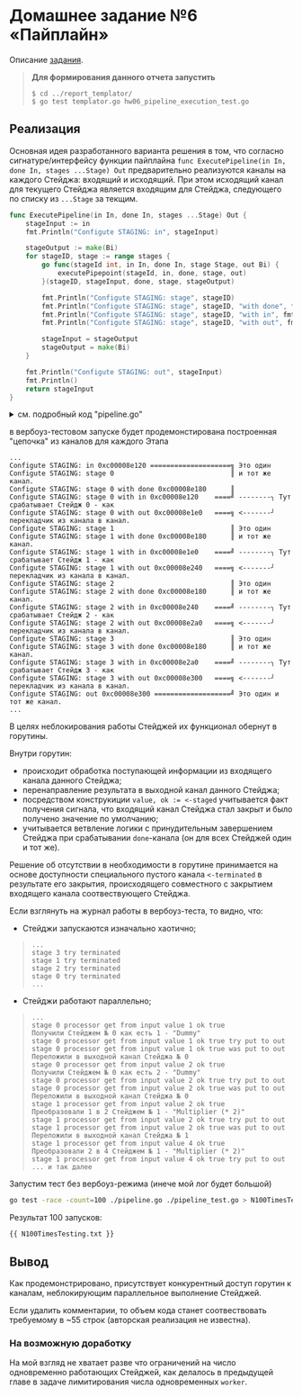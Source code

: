 # Домашнее задание №6 «Пайплайн»

Описание [задания](./README.md).

> **Для формирования данного отчета запустить**
>
> ```shell
> $ cd ../report_templator/
> $ go test templator.go hw06_pipeline_execution_test.go
> ```

## Реализация

Основная идея разработанного варианта решения в том, что согласно сигнатуре/интерфейсу функции пайплайна `func ExecutePipeline(in In, done In, stages ...Stage) Out` предварительно реализуются каналы на каждого Стейджа: входящий и исходящий. При этом исходящий канал для текущего Стейджа является входящим для Стейджа, следующего по списку из `...Stage` за текщим.

```go
func ExecutePipeline(in In, done In, stages ...Stage) Out {
    stageInput := in
    fmt.Println("Configute STAGING: in", stageInput)

    stageOutput := make(Bi)
    for stageID, stage := range stages {
        go func(stageId int, in In, done In, stage Stage, out Bi) {
            executePipepoint(stageId, in, done, stage, out)
        }(stageID, stageInput, done, stage, stageOutput)

        fmt.Println("Configute STAGING: stage", stageID)
        fmt.Println("Configute STAGING: stage", stageID, "with done", fmt.Sprintf("%p", done))
        fmt.Println("Configute STAGING: stage", stageID, "with in", fmt.Sprintf("%p", stageInput))
        fmt.Println("Configute STAGING: stage", stageID, "with out", fmt.Sprintf("%p", stageOutput))

        stageInput = stageOutput
        stageOutput = make(Bi)
    }

    fmt.Println("Configute STAGING: out", stageInput)
    fmt.Println()
    return stageInput
}
```

<details>
<summary>см. подробный код "pipeline.go"</summary>

```go
{{ pipeline.go }}
```

</details>

в вербоуз-тестовом запуске будет продемонстирована построенная "цепочка" из каналов для каждого Этапа

```text
...
Configute STAGING: in 0xc00008e120 ====================╗ Это один
Configute STAGING: stage 0                             ║ и тот же канал.
Configute STAGING: stage 0 with done 0xc00008e180      ║
Configute STAGING: stage 0 with in 0xc00008e120    ====╝ --------╮ Тут срабатывает Стейдж 0 - как
Configute STAGING: stage 0 with out 0xc00008e1e0   ====╗ <-------╯ перекладчик из канала в канал.
Configute STAGING: stage 1                             ║ Это один  
Configute STAGING: stage 1 with done 0xc00008e180      ║ и тот же канал.
Configute STAGING: stage 1 with in 0xc00008e1e0    ====╝ --------╮ Тут срабатывает Стейдж 1 - как
Configute STAGING: stage 1 with out 0xc00008e240   ====╗ <-------╯ перекладчик из канала в канал.
Configute STAGING: stage 2                             ║ Это один 
Configute STAGING: stage 2 with done 0xc00008e180      ║ и тот же канал.
Configute STAGING: stage 2 with in 0xc00008e240    ====╝ --------╮ Тут срабатывает Стейдж 2 - как
Configute STAGING: stage 2 with out 0xc00008e2a0   ====╗ <-------╯ перекладчик из канала в канал.
Configute STAGING: stage 3                             ║ Это один  
Configute STAGING: stage 3 with done 0xc00008e180      ║ и тот же канал.
Configute STAGING: stage 3 with in 0xc00008e2a0    ====╝ --------╮ Тут срабатывает Стейдж 3 - как
Configute STAGING: stage 3 with out 0xc00008e300   ====╗ <-------╯ перекладчик из канала в канал.
Configute STAGING: out 0xc00008e300 ===================╝ Это один и тот же канал.
...
```

В целях неблокирования работы Стейджей их функционал обернут в горутины.

Внутри горутин:

* происходит обработка поступающей информации из входящего канала данного Стейджа;
* перенаправление результата в выходной канал данного Стейджа;
* посредством конструкиции `value, ok := <-staged` учитывается факт получения сигнала, что входящий канал Стейджа стал закрыт и было получено значение по умолчанию;
* учитывается ветвление логики с принудительным завершением Стейджа при срабатывании `done`-канала (он для всех Стейджей один и тот же).

Решение об отсутствии в необходимости в горутине принимается на основе доступности специального пустого канала `<-terminated` в результате его закрытия, происходящего совместного с закрытием входящего канала соотвествующего Стейджа.

Если взглянуть на журнал работы в вербоуз-теста, то видно, что:

* Стейджи запускаются изначально хаотично;
  
>```text
> ...
>stage 3 try terminated
>stage 1 try terminated
>stage 2 try terminated
>stage 0 try terminated
> ...
>```

* Стейджи работают параллельно;

>```text
> ...
>stage 0 processor get from input value 1 ok true                   Получили Стейджем № 0 как есть 1 - "Dummy"
>stage 0 processor get from input value 1 ok true try put to out    
>stage 0 processor get from input value 1 ok true was put to out    Переложили в выходной канал Стейджа № 0
>stage 0 processor get from input value 2 ok true                   Получили Стейджем № 0 как есть 2 - "Dummy"
>stage 0 processor get from input value 2 ok true try put to out
>stage 0 processor get from input value 2 ok true was put to out    Переложили в выходной канал Стейджа № 0
>stage 1 processor get from input value 2 ok true                   Преобразовали 1 в 2 Стейджем № 1 - "Multiplier (* 2)"
>stage 1 processor get from input value 2 ok true try put to out
>stage 1 processor get from input value 2 ok true was put to out    Переложили в выходной канал Стейджа № 1
>stage 1 processor get from input value 4 ok true                   Преобразовали 2 в 4 Стейджем № 1 - "Multiplier (* 2)"
>stage 1 processor get from input value 4 ok true try put to out
> ... и так далее
>```

Запустим тест без вербоуз-режима (инече мой лог будет большой)

```bash
go test -race -count=100 ./pipeline.go ./pipeline_test.go > N100TimesTesting.txt
```

Результат 100 запусков:

```text
{{ N100TimesTesting.txt }}
```

## Вывод

Как продемонстрировано, присутствует конкурентный доступ горутин к каналам, неблокирующим параллельное выполнение Стейджей.

Если удалить комментарии, то объем кода станет соотвествовать требуемому в ~55 строк (авторская реализация не известна).
### На возможную доработку

На мой взгляд не хватает разве что ограничений на число одновременно работающих Стейджей, как делалось в предыдущей главе в задаче лимитирования числа одновременных `worker`.
